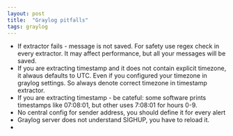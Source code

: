 ```yaml
---
layout: post
title:  "Graylog pitfalls"
tags: graylog
---
```

* If extractor fails - message is not saved. For safety use regex check in every extractor. It may affect performance, but all your messages will be saved.
* If you are extracting timestamp and it does not contain explicit timezone, it alwaus defaults to UTC. Even if you configured your timezone in graylog settings. So always denote correct timezone in timestamp extractor.
* If you are extracting timestamp - be cateful: some software prints timestamps like 07:08:01, but other uses 7:08:01 for hours 0-9.
* No central config for sender address, you should define it for every alert
* Graylog server does not understand SIGHUP, you have to reload it.
* 